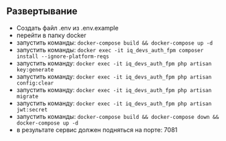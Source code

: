 ## Развертывание

- Создать файл .env из .env.example
- перейти в папку docker
- запустить команды: ```docker-compose build && docker-compose up -d```
- запустить команды: ```docker exec -it iq_devs_auth_fpm composer install --ignore-platform-reqs```
- запустить команду: ```docker exec -it iq_devs_auth_fpm php artisan key:generate```
- запустить команду: ```docker exec -it iq_devs_auth_fpm php artisan config:clear```
- запустить команду: ```docker exec -it iq_devs_auth_fpm php artisan migrate```  
- запустить команду: ```docker exec -it iq_devs_auth_fpm php artisan jwt:secret```
- запустить команды: ```docker-compose build && docker-compose down && docker-compose up -d```  
- в результате сервис должен подняться на порте: 7081



